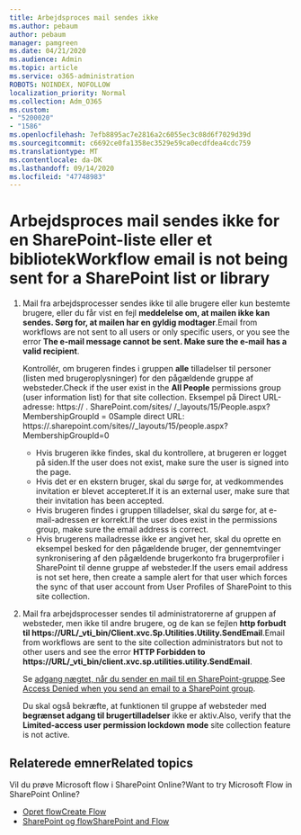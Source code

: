 ```yaml
---
title: Arbejdsproces mail sendes ikke
ms.author: pebaum
author: pebaum
manager: pamgreen
ms.date: 04/21/2020
ms.audience: Admin
ms.topic: article
ms.service: o365-administration
ROBOTS: NOINDEX, NOFOLLOW
localization_priority: Normal
ms.collection: Adm_O365
ms.custom:
- "5200020"
- "1586"
ms.openlocfilehash: 7efb8895ac7e2816a2c6055ec3c08d6f7029d39d
ms.sourcegitcommit: c6692ce0fa1358ec3529e59ca0ecdfdea4cdc759
ms.translationtype: MT
ms.contentlocale: da-DK
ms.lasthandoff: 09/14/2020
ms.locfileid: "47748983"
---
```

# <a name="workflow-email-is-not-being-sent-for-a-sharepoint-list-or-library"></a><span data-ttu-id="1f7a1-102">Arbejdsproces mail sendes ikke for en SharePoint-liste eller et bibliotek</span><span class="sxs-lookup"><span data-stu-id="1f7a1-102">Workflow email is not being sent for a SharePoint list or library</span></span>

1. <span data-ttu-id="1f7a1-103">Mail fra arbejdsprocesser sendes ikke til alle brugere eller kun bestemte brugere, eller du får vist en fejl **meddelelse om, at mailen ikke kan sendes. Sørg for, at mailen har en gyldig modtager**.</span><span class="sxs-lookup"><span data-stu-id="1f7a1-103">Email from workflows are not sent to all users or only specific users, or you see the error **The e-mail message cannot be sent. Make sure the e-mail has a valid recipient**.</span></span>

    <span data-ttu-id="1f7a1-104">Kontrollér, om brugeren findes i gruppen **alle** tilladelser til personer (listen med brugeroplysninger) for den pågældende gruppe af websteder.</span><span class="sxs-lookup"><span data-stu-id="1f7a1-104">Check if the user exist in the **All People** permissions group (user information list) for that site collection.</span></span>  <span data-ttu-id="1f7a1-105">Eksempel på Direct URL-adresse: https:// <tenant> . SharePoint.com/sites/ <sitename> /_layouts/15/People.aspx? MembershipGroupId = 0</span><span class="sxs-lookup"><span data-stu-id="1f7a1-105">Sample direct URL: https://<tenant>.sharepoint.com/sites/<sitename>/_layouts/15/people.aspx?MembershipGroupId=0</span></span>

    - <span data-ttu-id="1f7a1-106">Hvis brugeren ikke findes, skal du kontrollere, at brugeren er logget på siden.</span><span class="sxs-lookup"><span data-stu-id="1f7a1-106">If the user does not exist, make sure the user is signed into the page.</span></span> 
    - <span data-ttu-id="1f7a1-107">Hvis det er en ekstern bruger, skal du sørge for, at vedkommendes invitation er blevet accepteret.</span><span class="sxs-lookup"><span data-stu-id="1f7a1-107">If it is an external user, make sure that their invitation has been accepted.</span></span>
    - <span data-ttu-id="1f7a1-108">Hvis brugeren findes i gruppen tilladelser, skal du sørge for, at e-mail-adressen er korrekt.</span><span class="sxs-lookup"><span data-stu-id="1f7a1-108">If the user does exist in the permissions group, make sure the email address is correct.</span></span>
    - <span data-ttu-id="1f7a1-109">Hvis brugerens mailadresse ikke er angivet her, skal du oprette en eksempel besked for den pågældende bruger, der gennemtvinger synkronisering af den pågældende brugerkonto fra brugerprofiler i SharePoint til denne gruppe af websteder.</span><span class="sxs-lookup"><span data-stu-id="1f7a1-109">If the users email address is not set here, then create a sample alert for that user which forces the sync of that user account from User Profiles of SharePoint to this site collection.</span></span>
 
2. <span data-ttu-id="1f7a1-110">Mail fra arbejdsprocesser sendes til administratorerne af gruppen af websteder, men ikke til andre brugere, og de kan se fejlen **http forbudt til <span>https:</span>//URL/_vti_bin/Client.xvc.Sp.Utilities.Utility.SendEmail**.</span><span class="sxs-lookup"><span data-stu-id="1f7a1-110">Email from workflows are sent to the site collection administrators but not to other users and see the error **HTTP Forbidden to <span>https:</span>//URL/_vti_bin/client.xvc.sp.utilities.utility.SendEmail**.</span></span>
 

    <span data-ttu-id="1f7a1-111">Se [adgang nægtet, når du sender en mail til en SharePoint-gruppe](https://docs.microsoft.com/sharepoint/support/sharing-and-permissions/access-denied-when-send-an-email-to-groups).</span><span class="sxs-lookup"><span data-stu-id="1f7a1-111">See [Access Denied when you send an email to a SharePoint group](https://docs.microsoft.com/sharepoint/support/sharing-and-permissions/access-denied-when-send-an-email-to-groups).</span></span>

    <span data-ttu-id="1f7a1-112">Du skal også bekræfte, at funktionen til gruppe af websteder med **begrænset adgang til brugertilladelser** ikke er aktiv.</span><span class="sxs-lookup"><span data-stu-id="1f7a1-112">Also, verify that the **Limited-access user permission lockdown mode** site collection feature is not active.</span></span>


## <a name="related-topics"></a><span data-ttu-id="1f7a1-113">Relaterede emner</span><span class="sxs-lookup"><span data-stu-id="1f7a1-113">Related topics</span></span>
<span data-ttu-id="1f7a1-114">Vil du prøve Microsoft flow i SharePoint Online?</span><span class="sxs-lookup"><span data-stu-id="1f7a1-114">Want to try Microsoft Flow in SharePoint Online?</span></span>
- [<span data-ttu-id="1f7a1-115">Opret flow</span><span class="sxs-lookup"><span data-stu-id="1f7a1-115">Create Flow</span></span>](https://support.office.com/article/Create-a-flow-for-a-list-or-library-in-SharePoint-Online-or-OneDrive-for-Business-a9c3e03b-0654-46af-a254-20252e580d01) 
- [<span data-ttu-id="1f7a1-116">SharePoint og flow</span><span class="sxs-lookup"><span data-stu-id="1f7a1-116">SharePoint and Flow</span></span>](https://flow.microsoft.com/blog/sharepoint-and-flow/) 


